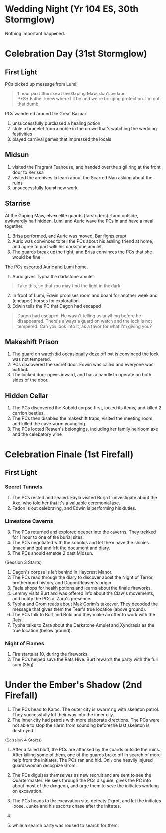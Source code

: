 # Wedding Night (Yr 104 ES, 30th Stormglow)
Nothing important happened.

# Celebration Day (31st Stormglow)

## First Light
PCs picked up message from Lumi:

> 1 hour past Starrise at the Gaping Maw, don't be late\
> P\*S\* Father knew where I'll be and we're bringing protection. I'm not that dumb.

PCs wandered around the Great Bazaar
1. unsuccessfully purchased a healing potion
2. stole a bracelet from a noble in the crowd that's watching the wedding festivities
3. played carnival games that impressed the locals

## Midsun

1. visited the Fragrant Teahouse, and handed over the sigil ring at the front door to Kerissa
2. visited the archives to learn about the Scarred Man asking about the ruins
3. unsuccessfully found new work

## Starrise

At the Gaping Maw, elven elite guards (farstriders) stand outside, awkwardly half hidden. Lumi and Auric wave the PCs in and have a meal together.

1. Brisa performed, and Auric was moved. Bar fights erupt
2. Auric was convinced to tell the PCs about his ashling friend at home, and agree to part with his darkstone amulet
3. The guards break up the fight, and Brisa convinces the PCs that she would be fine.

The PCs escorted Auric and Lumi home. 

1. Auric gives Typha the darkstone amulet
 
> Take this, so that you may find the light in the dark.

2. In front of Lumi, Edwin promises room and board for another week and (cheaper) horses for exploration.
3. Edwin tells the PC that Dagon had escaped
 
> Dagon had escaped. He wasn't telling us anything before he disappeared. There's always a guard on watch and the lock is not tempered. Can you look into it, as a favor for what I'm giving you?

## Makeshift Prison

1. The guard on watch did occasionally doze off but is convinced the lock was not tempered.
2. PCs discovered the secret door. Edwin was called and everyone was baffled.
3. The locked door opens inward, and has a handle to operate on both sides of the door.

## Hidden Cellar

1. The PCs discovered the Kobold corpse first, looted its items, and killed 2 carrion beetles.
2. The PCs then disabled the makeshift traps, visited the meeting room, and killed the cave worm youngling.
3. The PCs looted Reaven's belongings, including her family heirloom axe and the celebatory wine

# Celebration Finale (1st Firefall)

## First Light

### Secret Tunnels

1. The PCs rested and healed. Fayla visited Borja to investigate about the Axe, who told her that it's a valuable ceremonial axe.
2. Fadon is out celebrating, and Edwin is performing his duties.

### Limestone Caverns
3. The PCs returned and explored deeper into the caverns. They trekked for 1 hour to one of the burial sites.
4. The PCs negotiated with the kobolds and let them have the shinies (mace and gp) and left the document and diary.
5. The PCs should emerge 2 past Midsun.

(Session 3 Starts)

1. Dagon's corpse is left behind in Haycrest Manor.
2. The PCs read through the diary to discover about the Night of Terror,
brotherhood history, and Dagon/Reaven's origin
3. Faela shops for health potions and learns about the finale fireworks.
4. Lemmy visits Burt and was offered info about the Claw's movements, and notify the PCs of Zara's presence.
5. Typha and Grom reads about Mak Gorim's takeover. They decoded the message that gives them the Tear's true location (above ground).
6. The PCs talk to Burt and Bolo and they make an offer to work with the Rats.
7. Typha talks to Zara about the Darkstone Amulet and Xyndrasis as the true location (below ground).

### Night of Flames
1. Fire starts at 10, during the fireworks.
2. The PCs helped save the Rats Hive. Burt rewards the party with the full sum (35g)
 
# Under the Ember's Shadow (2nd Firefall)
1. The PCs head to Karoc. The outer city is swarming with skeleton patrol. They successfully kill their way into the inner city.
2. The inner city had patrols with more elaborate directions. The PCs were not able to stop the alarm from sounding before the last skeleton is destroyed.

(Session 4 Starts)
1. After a failed bluff, the PCs are attacked by the guards outside the ruins. After killing some of them,
one of the guards broke off in search of more help from the initiates. The PCs ran and hid. Only one heavily injured guardswoman recognize Grom.
2. The PCs diguises themselves as new recruit and are sent to see the Quartermaster. He sees through the PCs disguise, gives the PC info about most of the dungeon,
and urge them to save the initiates working on excavation.
3. The PCs heads to the excavation site, defeats Digrot, and let the initiates loose. Junka and his escorts chase after the initiates.

2. 
3. while a search party was roused to search for them.